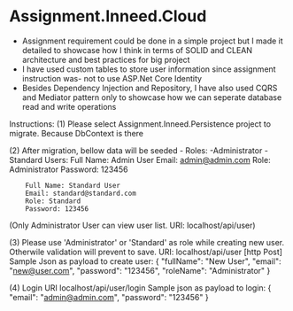 # Assignment.Inneed.Cloud
- Assignment requirement could be done in a simple project but I made it detailed to showcase how I think in terms of SOLID and CLEAN architecture and best practices for big project 
- I have used custom tables to store user information since assignment instruction was- not to use ASP.Net Core Identity
- Besides Dependency Injection and Repository, I have also used CQRS and Mediator pattern only to showcase how we can seperate database read and write operations


Instructions:
(1) Please select Assignment.Inneed.Persistence project to migrate. Because DbContext is there

(2) After migration, bellow data will be seeded -
  Roles: -Administrator
         -Standard
  Users:
        Full Name: Admin User
        Email: admin@admin.com
        Role: Administrator
        Password: 123456

        
        Full Name: Standard User
        Email: standard@standard.com
        Role: Standard
        Password: 123456

  (Only Administrator User can view user list. URI: localhost/api/user)
  
(3) Please use 'Administrator' or 'Standard' as role while creating new user. Otherwile validation will prevent to save. URI: localhost/api/user [http Post]
  Sample Json as payload to create user: 
    {
      "fullName": "New User",
      "email": "new@user.com",
      "password": "123456",
      "roleName": "Administrator"
    }
  
(4) Login URI localhost/api/user/login
  Sample json as payload to login:
  {
    "email": "admin@admin.com",
    "password": "123456"
  }
